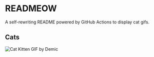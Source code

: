 # READMEOW

A self-rewriting README powered by GitHub Actions to display cat gifs.

## Cats

![Cat Kitten GIF by Demic](https://media2.giphy.com/media/3oriO0OEd9QIDdllqo/200.gif?cid=9acd02daykxxkl9pqwd83ohmgmw4zjk3i4yh5itepzumetfj&ep=v1_gifs_search&rid=200.gif&ct=g)
